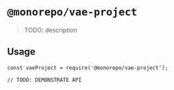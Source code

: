 # `@monorepo/vae-project`

> TODO: description

## Usage

```
const vaeProject = require('@monorepo/vae-project');

// TODO: DEMONSTRATE API
```
